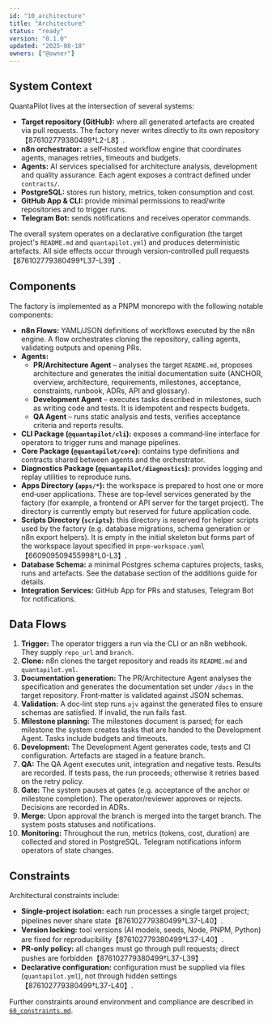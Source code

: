 ```yaml
---
id: "10_architecture"
title: "Architecture"
status: "ready"
version: "0.1.0"
updated: "2025-08-18"
owners: ["@owner"]
---
```


## System Context

QuantaPilot lives at the intersection of several systems:

* **Target repository (GitHub):** where all generated artefacts are created via pull requests. The factory never writes directly to its own repository【876102779380499†L2-L8】.
* **n8n orchestrator:** a self‑hosted workflow engine that coordinates agents, manages retries, timeouts and budgets.
* **Agents:** AI services specialised for architecture analysis, development and quality assurance. Each agent exposes a contract defined under `contracts/`.
* **PostgreSQL:** stores run history, metrics, token consumption and cost.
* **GitHub App & CLI:** provide minimal permissions to read/write repositories and to trigger runs.
* **Telegram Bot:** sends notifications and receives operator commands.

The overall system operates on a declarative configuration (the target project's `README.md` and `quantapilot.yml`) and produces deterministic artefacts. All side effects occur through version‑controlled pull requests【876102779380499†L37-L39】.

## Components

The factory is implemented as a PNPM monorepo with the following notable components:

* **n8n Flows:** YAML/JSON definitions of workflows executed by the n8n engine. A flow orchestrates cloning the repository, calling agents, validating outputs and opening PRs.
* **Agents:**
  * **PR/Architecture Agent** – analyses the target `README.md`, proposes architecture and generates the initial documentation suite (ANCHOR, overview, architecture, requirements, milestones, acceptance, constraints, runbook, ADRs, API and glossary).
  * **Development Agent** – executes tasks described in milestones, such as writing code and tests. It is idempotent and respects budgets.
  * **QA Agent** – runs static analysis and tests, verifies acceptance criteria and reports results.
* **CLI Package (`@quantapilot/cli`):** exposes a command‑line interface for operators to trigger runs and manage pipelines.
* **Core Package (`@quantapilot/core`):** contains type definitions and contracts shared between agents and the orchestrator.
* **Diagnostics Package (`@quantapilot/diagnostics`):** provides logging and replay utilities to reproduce runs.
* **Apps Directory (`apps/*`):** the workspace is prepared to host one or more end‑user applications. These are top‑level services generated by the factory (for example, a frontend or API server for the target project). The directory is currently empty but reserved for future application code.
* **Scripts Directory (`scripts`):** this directory is reserved for helper scripts used by the factory (e.g. database migrations, schema generation or n8n export helpers). It is empty in the initial skeleton but forms part of the workspace layout specified in `pnpm‑workspace.yaml`【660909509455998†L0-L3】.
* **Database Schema:** a minimal Postgres schema captures projects, tasks, runs and artefacts. See the database section of the additions guide for details.
* **Integration Services:** GitHub App for PRs and statuses, Telegram Bot for notifications.

## Data Flows

1. **Trigger:** The operator triggers a run via the CLI or an n8n webhook. They supply `repo_url` and `branch`.
2. **Clone:** n8n clones the target repository and reads its `README.md` and `quantapilot.yml`.
3. **Documentation generation:** The PR/Architecture Agent analyses the specification and generates the documentation set under `/docs` in the target repository. Front‑matter is validated against JSON schemas.
4. **Validation:** A doc‑lint step runs `ajv` against the generated files to ensure schemas are satisfied. If invalid, the run fails fast.
5. **Milestone planning:** The milestones document is parsed; for each milestone the system creates tasks that are handed to the Development Agent. Tasks include budgets and timeouts.
6. **Development:** The Development Agent generates code, tests and CI configuration. Artefacts are staged in a feature branch.
7. **QA:** The QA Agent executes unit, integration and negative tests. Results are recorded. If tests pass, the run proceeds; otherwise it retries based on the retry policy.
8. **Gate:** The system pauses at gates (e.g. acceptance of the anchor or milestone completion). The operator/reviewer approves or rejects. Decisions are recorded in ADRs.
9. **Merge:** Upon approval the branch is merged into the target branch. The system posts statuses and notifications.
10. **Monitoring:** Throughout the run, metrics (tokens, cost, duration) are collected and stored in PostgreSQL. Telegram notifications inform operators of state changes.

## Constraints

Architectural constraints include:

* **Single‑project isolation:** each run processes a single target project; pipelines never share state【876102779380499†L37-L40】.
* **Version locking:** tool versions (AI models, seeds, Node, PNPM, Python) are fixed for reproducibility【876102779380499†L37-L40】.
* **PR‑only policy:** all changes must go through pull requests; direct pushes are forbidden【876102779380499†L37-L39】.
* **Declarative configuration:** configuration must be supplied via files (`quantapilot.yml`), not through hidden settings【876102779380499†L37-L40】.

Further constraints around environment and compliance are described in [`60_constraints.md`](60_constraints.md).